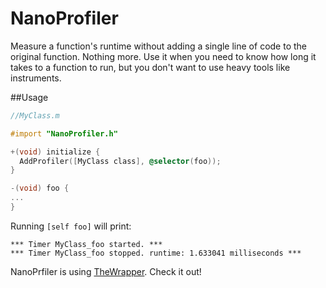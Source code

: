 NanoProfiler
============

Measure a function's runtime without adding a single line of code to the original function. Nothing more.
Use it when you need to know how long it takes to a function to run, but you don't want to use heavy tools like instruments.

##Usage
```objectivec
//MyClass.m

#import "NanoProfiler.h"

+(void) initialize {
  AddProfiler([MyClass class], @selector(foo));
}

-(void) foo {
...
}
```

Running `[self foo]` will print:

```
*** Timer MyClass_foo started. ***
*** Timer MyClass_foo stopped. runtime: 1.633041 milliseconds ***
```

NanoPrfiler is using [TheWrapper](https://github.com/tomersh/TheWrapper). Check it out!
